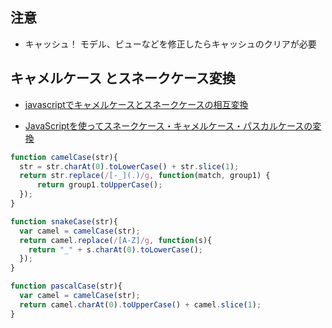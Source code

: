## 注意

- キャッシュ！ モデル、ビューなどを修正したらキャッシュのクリアが必要


## キャメルケース とスネークケース変換

- [javascriptでキャメルケースとスネークケースの相互変換](http://qiita.com/thelarch/items/cc4707e1c7ef0d73ba73)


- [JavaScriptを使ってスネークケース・キャメルケース・パスカルケースの変換](http://webdesign-dackel.com/2015/05/15/js-change-case/)

~~~javascript
function camelCase(str){
  str = str.charAt(0).toLowerCase() + str.slice(1);
  return str.replace(/[-_](.)/g, function(match, group1) {
      return group1.toUpperCase();
  });
}

function snakeCase(str){
  var camel = camelCase(str);
  return camel.replace(/[A-Z]/g, function(s){
    return "_" + s.charAt(0).toLowerCase();
  });
}

function pascalCase(str){
  var camel = camelCase(str);
  return camel.charAt(0).toUpperCase() + camel.slice(1);
}
~~~
